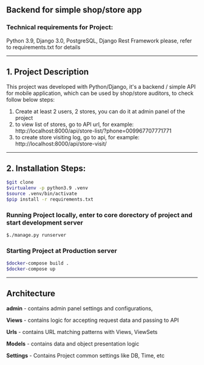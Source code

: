 ## Backend for simple shop/store app

### Technical requirements for Project:

Python 3.9, Django 3.0, PostgreSQL, Django Rest Framework
please, refer to requirements.txt for details

---

## 1. Project Description
This project was developed with Python/Django, it's a backend / simple API for 
mobile application, which can be used by shop/store auditors, to check follow 
below steps:
1) Create at least 2 users, 2 stores, you can do it at admin panel of the project
2) to view list of stores, go to API url, for example: http://localhost:8000/api/store-list/?phone=009967707771771
3) to create store visiting log, go to api, for example: http://localhost:8000/api/store-visit/

---

## 2. Installation Steps:

```bash
$git clone
$virtualenv -p python3.9 .venv
$source .venv/bin/activate
$pip install -r requirements.txt
```

### Running Project locally, enter to core dorectory of project and start development server

```bash
$./manage.py runserver
```


### Starting Project at Production server

```bash
$docker-compose build .
$docker-compose up
```

---

## Architecture

**admin** - contains admin panel settings and configurations,

**Views** - contains logic for accepting request data and passing to API 

**Urls** - contains URL matching patterns with Views, ViewSets

**Models** - contains data and object presentation logic

**Settings** - Contains Project common settings like DB, Time, etc


